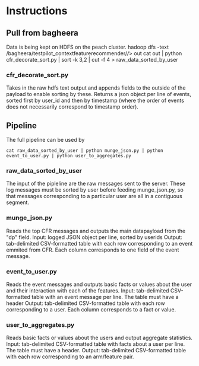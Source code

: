 # Instructions

## Pull from bagheera

Data is being kept on HDFS on the peach cluster. 
hadoop dfs -text /bagheera/testpilot_contextfeaturerecommender/*/*> out
cat out | python cfr_decorate_sort.py | sort -k 3,2 | cut -f 4 > raw_data_sorted_by_user

### cfr_decorate_sort.py

Takes in the raw hdfs text output and appends fields to the outside of the payload to enable sorting by these. Returns a json object per line of events, sorted first by user_id and then by timestamp (where the order of events does not necessarily correspond to timestamp order). 

## Pipeline

The full pipeline can be used by

	cat raw_data_sorted_by_user | python munge_json.py | python event_to_user.py | python user_to_aggregates.py

### raw_data_sorted_by_user

The input of the pipleline are the raw messages sent to the server. These log messages must be sorted by user before feeding munge_json.py, so that messages corresponding to a particular user are all in a contiguous segment.

### munge_json.py

Reads the top CFR messages and outputs the main datapayload from the "dp" field.
Input: logged JSON object per line, sorted by userids
Output: tab-delimited CSV-formatted table with each row corresponding to an event emmited from CFR. Each column corresponds to one field of the event message.

### event_to_user.py

Reads the event messages and outputs basic facts or values about the user and their interaction with each of the features.
Input: tab-delimited CSV-formatted table with an event message per line. The table must have a header
Output: tab-delimited CSV-formatted table with each row corresponding to a user. Each column corresponds to a fact or value. 

### user_to_aggregates.py

Reads basic facts or values about the users and output aggregate statistics.
Input: tab-delimited CSV-formatted table with facts about a user per line. The table must have a header.
Output: tab-delimited CSV-formatted table with each row corresponding to an arm/feature pair.




